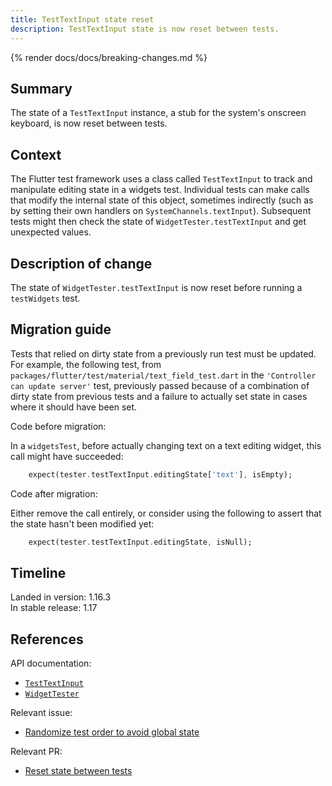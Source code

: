 ```yaml
---
title: TestTextInput state reset
description: TestTextInput state is now reset between tests.
---
```


{% render docs/docs/breaking-changes.md %}

## Summary

The state of a `TestTextInput` instance,
a stub for the system's onscreen keyboard,
is now reset between tests.

## Context

The Flutter test framework uses a class called `TestTextInput`
to track and manipulate editing state in a widgets test.
Individual tests can make calls that modify the internal
state of this object, sometimes indirectly (such as
by setting their own handlers on `SystemChannels.textInput`).
Subsequent tests might then check the state of
`WidgetTester.testTextInput` and get unexpected values.

## Description of change

The state of `WidgetTester.testTextInput`
is now reset before running a `testWidgets` test.

## Migration guide

Tests that relied on dirty state from a previously run
test must be updated. For example, the following test,
from `packages/flutter/test/material/text_field_test.dart`
in the `'Controller can update server'` test,
previously passed because of a combination of dirty state
from previous tests and a failure to actually set state
in cases where it should have been set.

Code before migration:

In a `widgetsTest`, before actually changing text on a
text editing widget, this call might have succeeded:

```dart
    expect(tester.testTextInput.editingState['text'], isEmpty);
```

Code after migration:

Either remove the call entirely, or consider using the
following to assert that the state hasn't been modified yet:

```dart
    expect(tester.testTextInput.editingState, isNull);
```

## Timeline

Landed in version: 1.16.3<br>
In stable release: 1.17

## References

API documentation:

* [`TestTextInput`][]
* [`WidgetTester`][]

Relevant issue:

* [Randomize test order to avoid global state][]

Relevant PR:

* [Reset state between tests][]


[Randomize test order to avoid global state]: {{site.repo.flutter}}/issues/47233
[Reset state between tests]: {{site.repo.flutter}}/pull/47464
[`TestTextInput`]: {{site.api}}/flutter/flutter_test/TestTextInput-class.html
[`WidgetTester`]: {{site.api}}/flutter/flutter_test/WidgetTester-class.html
